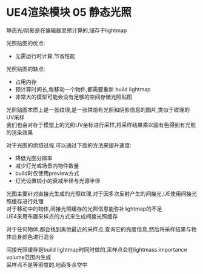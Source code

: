 # UE4渲染模块 05 静态光照
静态光/阴影是在编辑器里预计算的,储存于lightmap  

光照贴图的优点:  
+ 无需运行时计算,节省性能  

光照贴图的缺点:  
+ 占用内存  
+ 预计算时间长,每移动一个物件,都需要重新 build lightmap  
+ 非常大的模型可能会没有足够的空间存储光照贴图  

光照贴图本质上是一张纹理,是一张烘焙有光照和阴影信息的图片,类似于纹理的UV采样  
我们也会对存于模型上的光照UV坐标进行采样,将采样结果乘以固有色得到有光照的渲染效果  

对于光图的烘焙过程,可以通过下面的方法来提升速度:  
+ 降低光图分辨率  
+ 减少灯光或场景内物件数量  
+ build时仅使用preview方式  
+ 灯光设置较小的衰减半径与光源半径  

光图主要针对直接光生成的光照纹理,对于因多次反射产生的间接光,UE使用间接光照缓存进行处理  
对于移动中的物体,间接光照缓存的光照信息能弥补lightmap的不足  
UE4采用布置采样点的方式来生成间接光照缓存  

对于任何物体,都会找到离他最近的采样点,查询它的亮度信息,然后将采样结果与物体自身颜色进行混合  

间接光照缓存是build lightmap时同时做的,采样点会在lightmass importance volume范围内生成  
采样点不是等密度的,地面多余空中  
